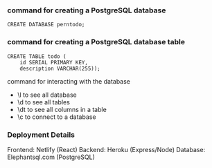 ### command for creating a PostgreSQL database
```
CREATE DATABASE perntodo;
```
### command for creating a PostgreSQL database table
```
CREATE TABLE todo (
    id SERIAL PRIMARY KEY,
    description VARCHAR(255));
```
command for interacting with the database

- \l to see all database
- \d to see all tables
- \dt to see all columns in a table
- \c to connect to a database

### Deployment Details
Frontend: Netlify (React)
Backend: Heroku (Express/Node)
Database: Elephantsql.com (PostgreSQL)